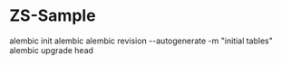 # ZS-Sample

alembic init alembic
alembic revision --autogenerate -m "initial tables"
alembic upgrade head
